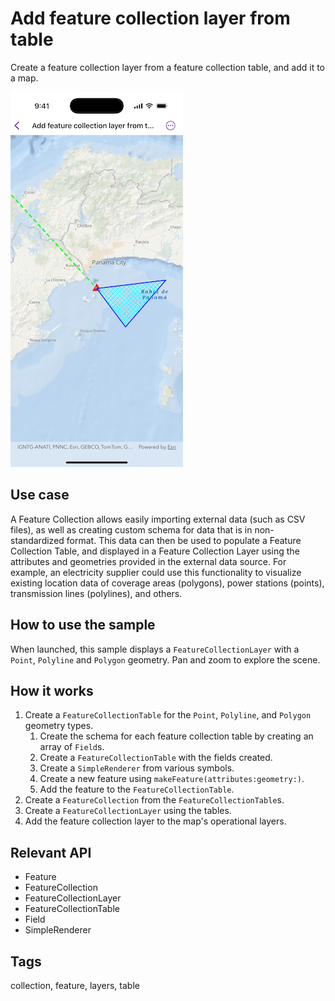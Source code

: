 # Add feature collection layer from table

Create a feature collection layer from a feature collection table, and add it to a map.

![Image of Add feature collection layer from table sample](add-feature-collection-layer-from-table.png)

## Use case

A Feature Collection allows easily importing external data (such as CSV files), as well as creating custom schema for data that is in non-standardized format. This data can then be used to populate a Feature Collection Table, and displayed in a Feature Collection Layer using the attributes and geometries provided in the external data source. For example, an electricity supplier could use this functionality to visualize existing location data of coverage areas (polygons), power stations (points), transmission lines (polylines), and others.

## How to use the sample

When launched, this sample displays a `FeatureCollectionLayer` with a `Point`, `Polyline` and `Polygon` geometry. Pan and zoom to explore the scene.

## How it works

1. Create a `FeatureCollectionTable` for the `Point`, `Polyline`, and `Polygon` geometry types.
    1. Create the schema for each feature collection table by creating an array of `Field`s.
    2. Create a `FeatureCollectionTable` with the fields created.
    3. Create a `SimpleRenderer` from various symbols.
    4. Create a new feature using `makeFeature(attributes:geometry:)`.
    5. Add the feature to the `FeatureCollectionTable`.
2. Create a `FeatureCollection` from the `FeatureCollectionTable`s.
3. Create a `FeatureCollectionLayer` using the tables.
4. Add the feature collection layer to the map's operational layers.

## Relevant API

* Feature
* FeatureCollection
* FeatureCollectionLayer
* FeatureCollectionTable
* Field
* SimpleRenderer

## Tags

collection, feature, layers, table

